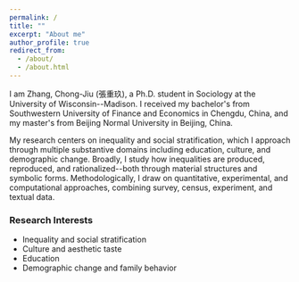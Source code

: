 ```yaml
---
permalink: /
title: ""
excerpt: "About me"
author_profile: true
redirect_from: 
  - /about/
  - /about.html
---
```


I am Zhang, Chong-Jiu (張重玖), a Ph.D. student in Sociology at the University of Wisconsin--Madison. I received my bachelor's from Southwestern University of Finance and Economics in Chengdu, China, and my master's from Beijing Normal University in Beijing, China. 

My research centers on inequality and social stratification, which I approach through multiple substantive domains including education, culture, and demographic change. Broadly, I study how inequalities are produced, reproduced, and rationalized--both through material structures and symbolic forms. Methodologically, I draw on quantitative, experimental, and computational approaches, combining survey, census, experiment, and textual data.


### Research Interests
- Inequality and social stratification
- Culture and aesthetic taste
- Education
- Demographic change and family behavior
